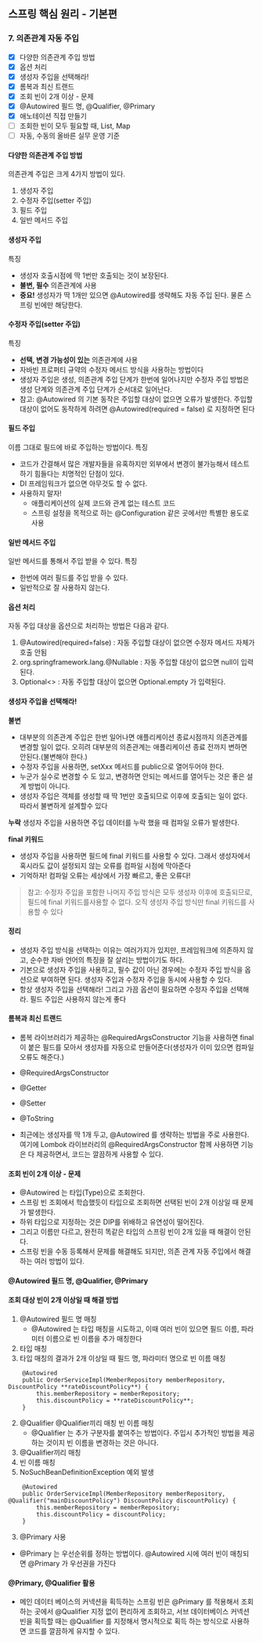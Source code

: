 ## 스프링 핵심 원리 - 기본편
### 7. 의존관계 자동 주입

- [x] 다양한 의존관계 주입 방법
- [x] 옵션 처리
- [x] 생성자 주입을 선택해라!
- [x] 롬복과 최신 트랜드
- [x] 조회 빈이 2개 이상 - 문제
- [x] @Autowired 필드 명, @Qualifier, @Primary
- [x] 애노테이션 직접 만들기
- [ ] 조회한 빈이 모두 필요할 때, List, Map
- [ ] 자동, 수동의 올바른 실무 운영 기준

#### 다양한 의존관계 주입 방법

의존관계 주입은 크게 4가지 방법이 있다.
1. 생성자 주입
2. 수정자 주입(setter 주입)
3. 필드 주입
4. 일반 메서드 주입

#### 생성자 주입

특징
- 생성자 호출시점에 딱 1번만 호출되는 것이 보장된다.
- **불변, 필수** 의존관계에 사용
- **중요!** 생성자가 딱 1개만 있으면 @Autowired를 생략해도 자동 주입 된다. 물론 스프링 빈에만 해당한다.

#### 수정자 주입(setter 주입)

특징
- **선택, 변경 가능성이 있는** 의존관계에 사용
- 자바빈 프로퍼티 규약의 수정자 메서드 방식을 사용하는 방법이다
- 생성자 주입은 생성, 의존관계 주입 단계가 한번에 일어나지만 수정자 주입 방법은 생성 단계와 의존관계 주입 단계가 순서대로 일어난다.
- 참고: @Autowired 의 기본 동작은 주입할 대상이 없으면 오류가 발생한다. 주입할 대상이 없어도 동작하게 하려면 @Autowired(required = false) 로 지정하면 된다

#### 필드 주입
이름 그대로 필드에 바로 주입하는 방법이다.
특징
- 코드가 간결해서 많은 개발자들을 유혹하지만 외부에서 변경이 불가능해서 테스트 하기 힘들다는 치명적인 단점이 있다.
- DI 프레임워크가 없으면 아무것도 할 수 없다.
- 사용하지 말자!
  - 애플리케이션의 실제 코드와 관계 없는 테스트 코드
  - 스프링 설정을 목적으로 하는 @Configuration 같은 곳에서만 특별한 용도로 사용


#### 일반 메서드 주입
일반 메서드를 통해서 주입 받을 수 있다.
특징
- 한번에 여러 필드를 주입 받을 수 있다.
- 일반적으로 잘 사용하지 않는다.


#### 옵션 처리

자동 주입 대상을 옵션으로 처리하는 방법은 다음과 같다.
1. @Autowired(required=false) : 자동 주입할 대상이 없으면 수정자 메서드 자체가 호출 안됨
2. org.springframework.lang.@Nullable : 자동 주입할 대상이 없으면 null이 입력된다.
3. Optional<> : 자동 주입할 대상이 없으면 Optional.empty 가 입력된다.


#### 생성자 주입을 선택해라!

**불변**
- 대부분의 의존관계 주입은 한번 일어나면 애플리케이션 종료시점까지 의존관계를 변경할 일이 없다. 오히려 대부분의 의존관계는 애플리케이션 종료 전까지 변하면 안된다.(불변해야 한다.)
- 수정자 주입을 사용하면, setXxx 메서드를 public으로 열어두어야 한다.
- 누군가 실수로 변경할 수 도 있고, 변경하면 안되는 메서드를 열어두는 것은 좋은 설계 방법이 아니다.
- 생성자 주입은 객체를 생성할 때 딱 1번만 호출되므로 이후에 호출되는 일이 없다. 따라서 불변하게 설계할수 있다

**누락**
생성자 주입을 사용하면 주입 데이터를 누락 했을 때 컴파일 오류가 발생한다.

**final 키워드**
- 생성자 주입을 사용하면 필드에 final 키워드를 사용할 수 있다. 그래서 생성자에서 혹시라도 값이 설정되지 않는 오류를 컴파일 시점에 막아준다
- 기억하자! 컴파일 오류는 세상에서 가장 빠르고, 좋은 오류다!
> 참고: 수정자 주입을 포함한 나머지 주입 방식은 모두 생성자 이후에 호출되므로, 필드에 final 키워드를사용할 수 없다. 오직 생성자 주입 방식만 final 키워드를 사용할 수 있다

#### 정리

- 생성자 주입 방식을 선택하는 이유는 여러가지가 있지만, 프레임워크에 의존하지 않고, 순수한 자바 언어의 특징을 잘 살리는 방법이기도 하다.
- 기본으로 생성자 주입을 사용하고, 필수 값이 아닌 경우에는 수정자 주입 방식을 옵션으로 부여하면 된다. 생성자 주입과 수정자 주입을 동시에 사용할 수 있다.
- 항상 생성자 주입을 선택해라! 그리고 가끔 옵션이 필요하면 수정자 주입을 선택해라. 필드 주입은 사용하지 않는게 좋다

#### 롬복과 최신 트랜드

- 롬복 라이브러리가 제공하는 @RequiredArgsConstructor 기능을 사용하면 final이 붙은 필드를 모아서 생성자를 자동으로 만들어준다(생성자가 이미 있으면 컴파일 오류도 해준다.)

- @RequiredArgsConstructor
- @Getter
- @Setter
- @ToString

- 최근에는 생성자를 딱 1개 두고, @Autowired 를 생략하는 방법을 주로 사용한다. 여기에 Lombok 라이브러리의 @RequiredArgsConstructor 함께 사용하면 기능은 다 제공하면서, 코드는 깔끔하게 사용할 수 있다.

#### 조회 빈이 2개 이상 - 문제

- @Autowired 는 타입(Type)으로 조회한다.
- 스프링 빈 조회에서 학습했듯이 타입으로 조회하면 선택된 빈이 2개 이상일 때 문제가 발생한다.
- 하위 타입으로 지정하는 것은 DIP를 위배하고 유연성이 떨어진다. 
- 그리고 이름만 다르고, 완전히 똑같은 타입의 스프링 빈이 2개 있을 때 해결이 안된다.
- 스프링 빈을 수동 등록해서 문제를 해결해도 되지만, 의존 관계 자동 주입에서 해결하는 여러 방법이 있다.

#### @Autowired 필드 명, @Qualifier, @Primary

#### 조회 대상 빈이 2개 이상일 때 해결 방법

1. @Autowired 필드 명 매칭
   - @Autowired 는 타입 매칭을 시도하고, 이때 여러 빈이 있으면 필드 이름, 파라미터 이름으로 빈 이름을 추가 매칭한다
  1. 타입 매칭
  2. 타입 매칭의 결과가 2개 이상일 때 필드 명, 파라미터 명으로 빈 이름 매칭
```
    @Autowired
    public OrderServiceImpl(MemberRepository memberRepository, DiscountPolicy **rateDiscountPolicy**) {
        this.memberRepository = memberRepository;
        this.discountPolicy = **rateDiscountPolicy**;
    }
```
2. @Qualifier @Qualifier끼리 매칭 빈 이름 매칭
   - @Qualifier 는 추가 구분자를 붙여주는 방법이다. 주입시 추가적인 방법을 제공하는 것이지 빈 이름을 변경하는 것은 아니다.
  1. @Qualifier끼리 매칭
  2. 빈 이름 매칭
  3. NoSuchBeanDefinitionException 예외 발생
```
    @Autowired
    public OrderServiceImpl(MemberRepository memberRepository, @Qualifier("mainDiscountPolicy") DiscountPolicy discountPolicy) {
        this.memberRepository = memberRepository;
        this.discountPolicy = discountPolicy;
    }
```
3. @Primary 사용
  - @Primary 는 우선순위를 정하는 방법이다. @Autowired 시에 여러 빈이 매칭되면 @Primary 가 우선권을 가진다

#### @Primary, @Qualifier 활용
-  메인 데이터 베이스의 커넥션을 획득하는 스프링 빈은 @Primary 를 적용해서 조회하는 곳에서 @Qualifier 지정 없이 편리하게 조회하고, 서브 데이터베이스 커넥션 빈을 획득할 때는 @Qualifier 를 지정해서 명시적으로 획득 하는 방식으로 사용하면 코드를 깔끔하게 유지할 수 있다. 